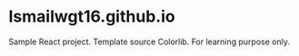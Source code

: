 # Ismailwgt16.github.io
Sample React project.
Template source Colorlib.
For learning purpose only. 

